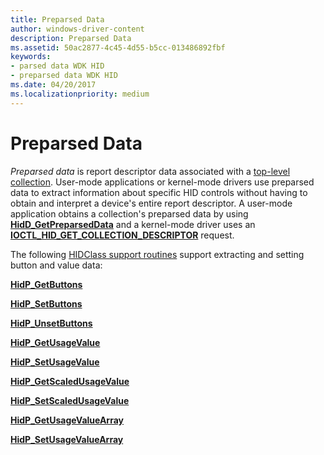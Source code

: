 ```yaml
---
title: Preparsed Data
author: windows-driver-content
description: Preparsed Data
ms.assetid: 50ac2877-4c45-4d55-b5cc-013486892fbf
keywords:
- parsed data WDK HID
- preparsed data WDK HID
ms.date: 04/20/2017
ms.localizationpriority: medium
---
```


# Preparsed Data





*Preparsed data* is report descriptor data associated with a [top-level collection](top-level-collections.md). User-mode applications or kernel-mode drivers use preparsed data to extract information about specific HID controls without having to obtain and interpret a device's entire report descriptor. A user-mode application obtains a collection's preparsed data by using [**HidD\_GetPreparsedData**](https://msdn.microsoft.com/library/windows/hardware/ff539679) and a kernel-mode driver uses an [**IOCTL\_HID\_GET\_COLLECTION\_DESCRIPTOR**](https://msdn.microsoft.com/library/windows/hardware/ff541089) request.

The following [HIDClass support routines](https://msdn.microsoft.com/library/windows/hardware/ff538865) support extracting and setting button and value data:

[**HidP\_GetButtons**](https://msdn.microsoft.com/library/windows/hardware/ff539708)

[**HidP\_SetButtons**](https://msdn.microsoft.com/library/windows/hardware/ff539779)

[**HidP\_UnsetButtons**](https://msdn.microsoft.com/library/windows/hardware/ff539812)

[**HidP\_GetUsageValue**](https://msdn.microsoft.com/library/windows/hardware/ff539748)

[**HidP\_SetUsageValue**](https://msdn.microsoft.com/library/windows/hardware/ff539797)

[**HidP\_GetScaledUsageValue**](https://msdn.microsoft.com/library/windows/hardware/ff539729)

[**HidP\_SetScaledUsageValue**](https://msdn.microsoft.com/library/windows/hardware/ff539787)

[**HidP\_GetUsageValueArray**](https://msdn.microsoft.com/library/windows/hardware/ff539750)

[**HidP\_SetUsageValueArray**](https://msdn.microsoft.com/library/windows/hardware/ff539801)

 

 




